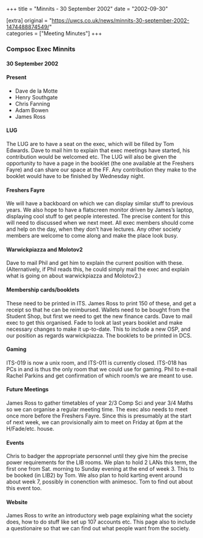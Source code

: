 +++
title = "Minnits - 30 September 2002"
date = "2002-09-30"

[extra]
original = "https://uwcs.co.uk/news/minnits-30-september-2002-1474488874549/"    
categories = ["Meeting Minutes"]
+++

### Compsoc Exec Minnits

#### 30 September 2002

#### Present

  - Dave de la Motte
  - Henry Southgate
  - Chris Fanning
  - Adam Bowen
  - James Ross

#### LUG

The LUG are to have a seat on the exec, which will be filled by Tom Edwards. Dave to mail him to explain that exec meetings have started, his contribution would be welcomed etc. The LUG will also be given the opportunity to have a page in the booklet (the one available at the Freshers Fayre) and can share our space at the FF. Any contribution they make to the booklet would have to be finished by Wednesday night.

#### Freshers Fayre

We will have a backboard on which we can display similar stuff to previous years. We also hope to have a flatscreen monitor driven by James’s laptop, displaying cool stuff to get people interested. The precise content for this will need to discussed when we next meet. All exec members should come and help on the day, when they don’t have lectures. Any other society members are welcome to come along and make the place look busy.

#### Warwickpiazza and Molotov2

Dave to mail Phil and get him to explain the current position with these. (Alternatively, if Phil reads this, he could simply mail the exec and explain what is going on about warwickpiazza and Molotov2.)

#### Membership cards/booklets

These need to be printed in ITS. James Ross to print 150 of these, and get a receipt so that he can be reimbursed. Wallets need to be bought from the Student Shop, but first we need to get the new finance cards. Dave to mail exec to get this organised. Fade to look at last years booklet and make necessary changes to make it up-to-date. This to include a new OSP, and our position as regards warwickpiazza. The booklets to be printed in DCS.

#### Gaming

ITS-019 is now a unix room, and ITS-011 is currently closed. ITS-018 has PCs in and is thus the only room that we could use for gaming. Phil to e-mail Rachel Parkins and get confirmation of which room/s we are meant to use.

#### Future Meetings

James Ross to gather timetables of year 2/3 Comp Sci and year 3/4 Maths so we can organise a regular meeting time. The exec also needs to meet once more before the Freshers Fayre. Since this is presumably at the start of next week, we can provisionally aim to meet on Friday at 6pm at the H/Fade/etc. house.

#### Events

Chris to badger the appropriate personnel until they give him the precise power requirements for the LIB rooms. We plan to hold 2 LANs this term, the first one from Sat. morning to Sunday evening at the end of week 3. This to be booked (in LIB2) by Tom. We also plan to hold karting event around about week 7, possibly in conenction with animesoc. Tom to find out about this event too.

#### Website

James Ross to write an introductory web page explaining what the society does, how to do stuff like set up 107 accounts etc. This page also to include a questionaire so that we can find out what people want from the society.
